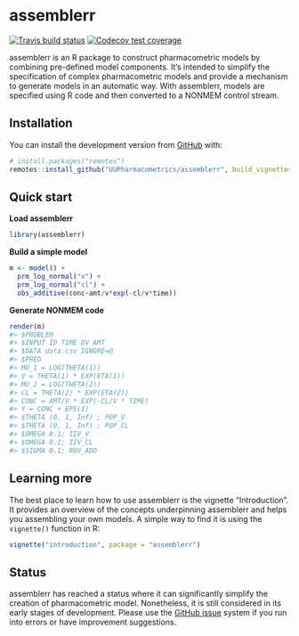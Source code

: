 
<!-- README.md is generated from README.Rmd. Please edit that file -->

# assemblerr

<!-- badges: start -->

[![Travis build
status](https://travis-ci.org/UUPharmacometrics/assemblerr.svg?branch=master)](https://travis-ci.org/UUPharmacometrics/assemblerr)
[![Codecov test
coverage](https://codecov.io/gh/UUPharmacometrics/assemblerr/branch/master/graph/badge.svg)](https://codecov.io/gh/UUPharmacometrics/assemblerr?branch=master)
<!-- badges: end -->

assemblerr is an R package to construct pharmacometric models by
combining pre-defined model components. It’s intended to simplify the
specification of complex pharmacometric models and provide a mechanism
to generate models in an automatic way. With assemblerr, models are
specified using R code and then converted to a NONMEM control stream.

## Installation

You can install the development version from
[GitHub](https://github.com/) with:

``` r
# install.packages("remotes")
remotes::install_github("UUPharmacometrics/assemblerr", build_vignettes = TRUE)
```

## Quick start

**Load assemblerr**

``` r
library(assemblerr)
```

**Build a simple model**

``` r
m <- model() +
  prm_log_normal("v") +
  prm_log_normal("cl") +
  obs_additive(conc~amt/v*exp(-cl/v*time)) 
```

**Generate NONMEM code**

``` r
render(m) 
#> $PROBLEM
#> $INPUT ID TIME DV AMT
#> $DATA data.csv IGNORE=@
#> $PRED
#> MU_1 = LOG(THETA(1))
#> V = THETA(1) * EXP(ETA(1))
#> MU_2 = LOG(THETA(2))
#> CL = THETA(2) * EXP(ETA(2))
#> CONC = AMT/V * EXP(-CL/V * TIME)
#> Y = CONC + EPS(1)
#> $THETA (0, 1, Inf) ; POP_V
#> $THETA (0, 1, Inf) ; POP_CL
#> $OMEGA 0.1; IIV_V
#> $OMEGA 0.1; IIV_CL
#> $SIGMA 0.1; RUV_ADD
```

## Learning more

The best place to learn how to use assemblerr is the vignette
“Introduction”. It provides an overview of the concepts underpinning
assemblerr and helps you assembling your own models. A simple way to
find it is using the `vignette()` function in R:

``` r
vignette("introduction", package = "assemblerr")
```

## Status

assemblerr has reached a status where it can significantly simplify the
creation of pharmacometric model. Nonetheless, it is still considered in
its early stages of development. Please use the [GitHub
issue](https://github.com/UUPharmacometrics/assemblerr/issues) system if
you run into errors or have improvement suggestions.
